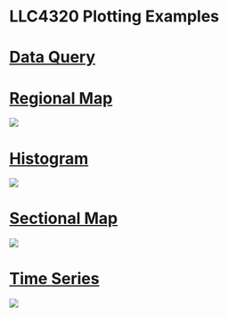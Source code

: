 # LLC4320 Plotting Examples

# [Data Query](https://veerg24.github.io/myonlinebook/04/query.html)
# [Regional Map](https://veerg24.github.io/myonlinebook/04/regionalmap.html)
[![](regionalmap.png)](https://veerg24.github.io/myonlinebook/04/regionalmap.html)
# [Histogram](https://veerg24.github.io/myonlinebook/04/histogram.html)
[![](histogram.png)](https://veerg24.github.io/myonlinebook/04/histogram.html)
# [Sectional Map](https://veerg24.github.io/myonlinebook/04/sectionalmap.html)
[![](sectionalmap.png)](https://veerg24.github.io/myonlinebook/04/sectionalmap.html)
# [Time Series](https://veerg24.github.io/myonlinebook/04/timeseries.html)
[![](timeseries.png)](https://veerg24.github.io/myonlinebook/04/timeseries.html)
